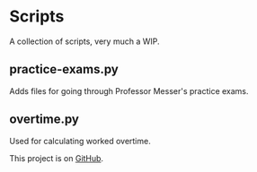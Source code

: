 # Scripts

A collection of scripts, very much a WIP.

## practice-exams.py
Adds files for going through Professor Messer's practice exams.

## overtime.py
Used for calculating worked overtime.

This project is on [GitHub](https://github.com/JulianFechner/scripts).
